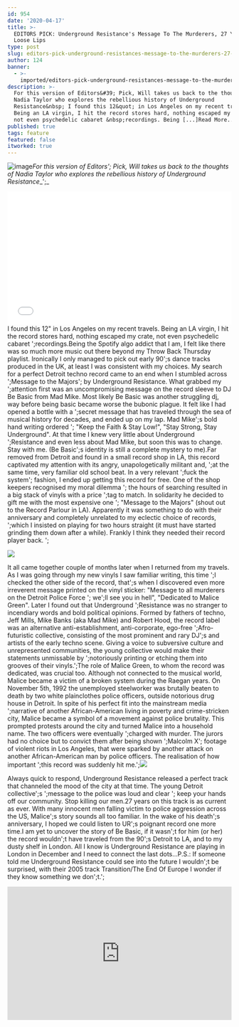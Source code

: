 ```yaml
---
id: 954
date: '2020-04-17'
title: >-
  EDITORS PICK: Underground Resistance's Message To The Murderers, 27 Years On -
  Loose Lips
type: post
slug: editors-pick-underground-resistances-message-to-the-murderers-27-years-on
author: 124
banner:
  - >-
    imported/editors-pick-underground-resistances-message-to-the-murderers-27-years-on/image954.jpeg
description: >-
  For this version of Editors&#39; Pick, Will takes us back to the thoughts of
  Nadia Taylor who explores the rebellious history of Underground
  Resistance&nbsp; I found this 12&quot; in Los Angeles on my recent travels.
  Being an LA virgin, I hit the record stores hard, nothing escaped my crate,
  not even psychedelic cabaret &nbsp;recordings. Being [...]Read More...
published: true
tags: feature
featured: false
itworked: true
---
```

![image](../imported/editors-pick-underground-resistances-message-to-the-murderers-27-years-on/image954.jpeg)_For this version of Editors'; Pick, Will takes us back to the thoughts of Nadia Taylor who explores the rebellious history of Underground Resistance__';_

<iframe width='100%' height='300' scrolling='no' frameborder='no' allow='autoplay' src='//www.youtube.com/embed/watch?wmode=opaque'></iframe>I found this 12" in Los Angeles on my recent travels. Being an LA virgin, I hit the record stores hard, nothing escaped my crate, not even psychedelic cabaret ';recordings.Being the Spotify algo addict that I am, I felt like there was so much more music out there beyond my Throw Back Thursday playlist. Ironically I only managed to pick out early 90';s dance tracks produced in the UK, at least I was consistent with my choices. My search for a perfect Detroit techno record came to an end when I stumbled across ';Message to the Majors'; by Underground Resistance. What grabbed my ';attention first was an uncompromising message on the record sleeve to DJ Be Basic from Mad Mike. Most likely Be Basic was another struggling dj, way before being basic became worse the bubonic plague. It felt like I had opened a bottle with a ';secret message that has traveled through the sea of musical history for decades, and ended up on my lap. Mad Mike';s bold hand writing ordered '; "Keep the Faith & Stay Low!", "Stay Strong, Stay Underground". At that time I knew very little about Underground ';Resistance and even less about Mad Mike, but soon this was to change. Stay with me. (Be Basic';s identity is still a complete mystery to me).Far removed from Detroit and found in a small record shop in LA, this record captivated my attention with its angry, unapologetically militant and, ';at the same time, very familiar old school beat. In a very relevant ';fuck the system'; fashion, I ended up getting this record for free. One of the shop keepers recognised my moral dilemma '; the hours of searching resulted in a big stack of vinyls with a price ';tag to match. In solidarity he decided to gift me with the most expensive one '; "Message to the Majors" (shout out to the Record Parlour in LA). Apparently it was something to do with their anniversary and completely unrelated to my eclectic choice of records, ';which I insisted on playing for two hours straight (it must have started grinding them down after a while). Frankly I think they needed their record player back. ';

![](/wp-content/uploads/live/img/wysiwyg/5e999a418779e.jpg)

It all came together couple of months later when I returned from my travels. As I was going through my new vinyls I saw familiar writing, this time ';I checked the other side of the record, that';s when I discovered even more irreverent message printed on the vinyl sticker: "Message to all murderers on the Detroit Police Force '; we';ll see you in hell", "Dedicated to Malice Green". Later I found out that Underground ';Resistance was no stranger to incendiary words and bold political opinions. Formed by fathers of techno, Jeff Mills, Mike Banks (aka Mad Mike) and Robert Hood, the record label was an alternative anti-establishment, anti-corporate, ego-free ';Afro-futuristic collective, consisting of the most prominent and rary DJ';s and artists of the early techno scene. Giving a voice to subversive culture and unrepresented communities, the young collective would make their statements unmissable by ';notoriously printing or etching them into grooves of their vinyls.';The role of Malice Green, to whom the record was dedicated, was crucial too. Although not connected to the musical world, Malice became a victim of a broken system during the Raegan years. On November 5th, 1992 the unemployed steelworker was brutally beaten to death by two white plainclothes police officers, outside notorious drug house in Detroit. In spite of his perfect fit into the mainstream media ';narrative of another African-American living in poverty and crime-stricken city, Malice became a symbol of a movement against police brutality. This prompted protests around the city and turned Malice into a household name. The two officers were eventually ';charged with murder. The jurors had no choice but to convict them after being shown ';Malcolm X'; footage of violent riots in Los Angeles, that were sparked by another attack on another African-American man by police officers. The realisation of how important ';this record was suddenly hit me.';![](/wp-content/uploads/live/img/wysiwyg/5dc19c4e46be1.jpg)

Always quick to respond, Underground Resistance released a perfect track that channeled the mood of the city at that time. The young Detroit collective';s ';message to the police was loud and clear '; keep your hands off our community. Stop killing our men.27 years on this track is as current as ever. With many innocent men falling victim to police aggression across the US, Malice';s story sounds all too familiar. In the wake of his death';s anniversary, I hoped we could listen to UR';s poignant record one more time.I am yet to uncover the story of Be Basic, if it wasn';t for him (or her) the record wouldn';t have traveled from the 90';s Detroit to LA, and to my dusty shelf in London. All I know is Underground Resistance are playing in London in December and I need to connect the last dots…P.S.: If someone told me Underground Resistance could see into the future I wouldn';t be surprised, with their 2005 track Transition/The End Of Europe I wonder if they know something we don';t.';

[](https://www.youtube.com/watch?v=fYo-ZDRpvN4)<iframe width='100%' height='300' scrolling='no' frameborder='no' allow='autoplay' src='http://www.youtube.com/embed/fYo-ZDRpvN4?wmode=opaque'></iframe>